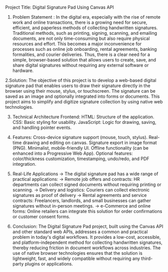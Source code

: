 Project Title: Digital Signature Pad Using Canvas API
1. Problem Statement : 
In the digital era, especially with the rise of remote work and online transactions, there is a growing need for secure, efficient, and paperless methods of collecting handwritten signatures. Traditional methods, such as printing, signing, scanning, and emailing documents, are not only time-consuming but also require physical resources and effort. This becomes a major inconvenience for processes such as online job onboarding, rental agreements, banking formalities, and courier deliveries.
Thus, there is a clear need for a simple, browser-based solution that allows users to create, save, and share digital signatures without requiring any external software or hardware.

2.Solution: 
The objective of this project is to develop a web-based digital signature pad that enables users to draw their signature directly in the browser using their mouse, stylus, or touchscreen. The signature can be saved as an image and optionally integrated into forms or documents. This project aims to simplify and digitize signature collection by using native web technologies.

3. Technical Architecture
Frontend:
HTML: Structure of the application.
CSS: Basic styling for usability.
JavaScript: Logic for drawing, saving, and handling pointer events.

4. Features:
Cross-device signature support (mouse, touch, stylus).
Real-time drawing and editing on canvas.
Signature export in image format (PNG).
Minimalist, mobile-friendly UI.
Offline functionality (can be enhanced into a Progressive Web App).
Optional features: color/thickness customization, timestamping, undo/redo, and PDF integration.

5. Real-Life Applications
-> The digital signature pad has a wide range of practical applications:
-> Remote job offers and contracts: HR departments can collect signed documents without requiring printing or scanning.
-> Delivery and logistics: Couriers can collect electronic signatures as proof of delivery
-> Rental agreements and service contracts: Freelancers, landlords, and small businesses can gather signatures without in-person meetings.
-> e-Commerce and online forms: Online retailers can integrate this solution for order confirmations or customer consent forms.

6. Conclusion:
The Digital Signature Pad project, built using the Canvas API and other standard web APIs, addresses a common and practical problem in today's digital workflows. It provides a low-cost, accessible, and platform-independent method for collecting handwritten signatures, thereby reducing friction in document workflows across industries. The use of native browser technologies ensures that the solution is lightweight, fast, and widely compatible without requiring any third-party plugins or applications.

